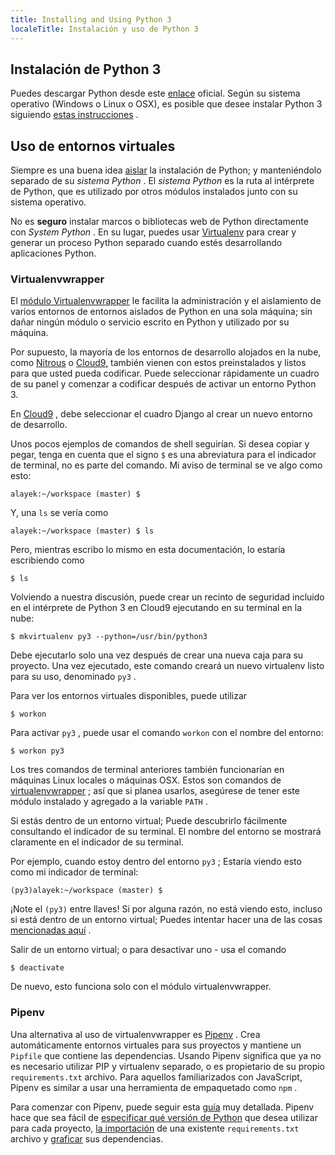 ```yaml
---
title: Installing and Using Python 3
localeTitle: Instalación y uso de Python 3
---
```

## Instalación de Python 3

Puedes descargar Python desde este [enlace](https://www.python.org/downloads/) oficial. Según su sistema operativo (Windows o Linux o OSX), es posible que desee instalar Python 3 siguiendo [estas instrucciones](http://docs.python-guide.org/en/latest/starting/installation/) .

## Uso de entornos virtuales

Siempre es una buena idea [aislar](https://en.wikipedia.org/wiki/Sandbox_(computer_security)) la instalación de Python; y manteniéndolo separado de su _sistema Python_ . El _sistema Python_ es la ruta al intérprete de Python, que es utilizado por otros módulos instalados junto con su sistema operativo.

No es **seguro** instalar marcos o bibliotecas web de Python directamente con _System Python_ . En su lugar, puedes usar [Virtualenv](https://virtualenv.readthedocs.org/en/latest/) para crear y generar un proceso Python separado cuando estés desarrollando aplicaciones Python.

### Virtualenvwrapper

El [módulo Virtualenvwrapper](https://virtualenvwrapper.readthedocs.org/en/latest/) le facilita la administración y el aislamiento de varios entornos de entornos aislados de Python en una sola máquina; sin dañar ningún módulo o servicio escrito en Python y utilizado por su máquina.

Por supuesto, la mayoría de los entornos de desarrollo alojados en la nube, como [Nitrous](https://www.nitrous.io/) o [Cloud9,](https://c9.io/) también vienen con estos preinstalados y listos para que usted pueda codificar. Puede seleccionar rápidamente un cuadro de su panel y comenzar a codificar después de activar un entorno Python 3.

En [Cloud9](https://c9.io/) , debe seleccionar el cuadro Django al crear un nuevo entorno de desarrollo.

Unos pocos ejemplos de comandos de shell seguirían. Si desea copiar y pegar, tenga en cuenta que el signo `$` es una abreviatura para el indicador de terminal, no es parte del comando. Mi aviso de terminal se ve algo como esto:
```
alayek:~/workspace (master) $ 
```

Y, una `ls` se vería como
```
alayek:~/workspace (master) $ ls 
```

Pero, mientras escribo lo mismo en esta documentación, lo estaría escribiendo como
```
$ ls 
```

Volviendo a nuestra discusión, puede crear un recinto de seguridad incluido en el intérprete de Python 3 en Cloud9 ejecutando en su terminal en la nube:
```
$ mkvirtualenv py3 --python=/usr/bin/python3 
```

Debe ejecutarlo solo una vez después de crear una nueva caja para su proyecto. Una vez ejecutado, este comando creará un nuevo virtualenv listo para su uso, denominado `py3` .

Para ver los entornos virtuales disponibles, puede utilizar
```
$ workon 
```

Para activar `py3` , puede usar el comando `workon` con el nombre del entorno:
```
$ workon py3 
```

Los tres comandos de terminal anteriores también funcionarían en máquinas Linux locales o máquinas OSX. Estos son comandos de [virtualenvwrapper](https://virtualenvwrapper.readthedocs.org/en/latest/#introduction) ; así que si planea usarlos, asegúrese de tener este módulo instalado y agregado a la variable `PATH` .

Si estás dentro de un entorno virtual; Puede descubrirlo fácilmente consultando el indicador de su terminal. El nombre del entorno se mostrará claramente en el indicador de su terminal.

Por ejemplo, cuando estoy dentro del entorno `py3` ; Estaría viendo esto como mi indicador de terminal:
```
(py3)alayek:~/workspace (master) $ 
```

¡Note el `(py3)` entre llaves! Si por alguna razón, no está viendo esto, incluso si está dentro de un entorno virtual; Puedes intentar hacer una de las cosas [mencionadas aquí](http://stackoverflow.com/questions/1871549/python-determine-if-running-inside-virtualenv) .

Salir de un entorno virtual; o para desactivar uno - usa el comando
```
$ deactivate 
```

De nuevo, esto funciona solo con el módulo virtualenvwrapper.

### Pipenv

Una alternativa al uso de virtualenvwrapper es [Pipenv](https://docs.pipenv.org/) . Crea automáticamente entornos virtuales para sus proyectos y mantiene un `Pipfile` que contiene las dependencias. Usando Pipenv significa que ya no es necesario utilizar PIP y virtualenv separado, o es propietario de su propio `requirements.txt` archivo. Para aquellos familiarizados con JavaScript, Pipenv es similar a usar una herramienta de empaquetado como `npm` .

Para comenzar con Pipenv, puede seguir esta [guía](https://docs.pipenv.org/install.html#installing-pipenv) muy detallada. Pipenv hace que sea fácil de [especificar qué versión de Python](https://docs.pipenv.org/basics.html#specifying-versions-of-python) que desea utilizar para cada proyecto, [la importación](https://docs.pipenv.org/basics.html#importing-from-requirements-txt) de una existente `requirements.txt` archivo y [graficar](https://docs.pipenv.org/#pipenv-graph) sus dependencias.